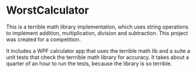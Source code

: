 # WorstCalculator

This is a terrible math library implementation, which uses string operations to implement addition, multiplication, division and subtraction. This project was created for a competition.

It includes a WPF calculator app that uses the terrible math lib and a suite a unit tests that check the terrrible math library for accuracy. It takes about a quarter of an hour to run the tests, because the library is so terrible.
